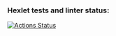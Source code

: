 ### Hexlet tests and linter status:
[![Actions Status](https://github.com/qqwweel/python-project-49/actions/workflows/hexlet-check.yml/badge.svg)](https://github.com/qqwweel/python-project-49/actions)